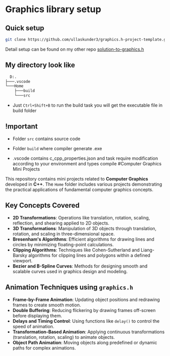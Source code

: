 # Graphics library setup 

## Quick setup

```bash
git clone https://github.com/ullaskunder3/graphics.h-project-template.git
```

Detail setup can be found on my other repo [solution-to-graphics.h](https://github.com/ullaskunder3/Solution-to-graphics.h)

## My directory look like

```cmd
  D:.
├───.vscode
└───Home
    ├───build
    └───src
```

- Just `Ctrl+Shift+B` to run the build task you will get the executable file in build folder

## !mportant

- Folder `src` contains source code

- Folder `build` where compiler generate .exe

- .vscode contains c_cpp_properties.json and task require modification according to your environment and types compile
  #Computer Graphics Mini Projects

This repository contains mini projects related to **Computer Graphics** developed in **C++**. The `Home` folder includes various projects demonstrating the practical applications of fundamental computer graphics concepts.

## Key Concepts Covered

- **2D Transformations**: Operations like translation, rotation, scaling, reflection, and shearing applied to 2D objects.
- **3D Transformations**: Manipulation of 3D objects through translation, rotation, and scaling in three-dimensional space.
- **Bresenham's Algorithms**: Efficient algorithms for drawing lines and circles by minimizing floating-point calculations.
- **Clipping Algorithms**: Techniques like Cohen-Sutherland and Liang-Barsky algorithms for clipping lines and polygons within a defined viewport.
- **Bezier and B-Spline Curves**: Methods for designing smooth and scalable curves used in graphics design and modeling.

## Animation Techniques using `graphics.h`

- **Frame-by-Frame Animation**: Updating object positions and redrawing frames to create smooth motion.
- **Double Buffering**: Reducing flickering by drawing frames off-screen before displaying them.
- **Delays and Timing Control**: Using functions like `delay()` to control the speed of animation.
- **Transformation-Based Animation**: Applying continuous transformations (translation, rotation, scaling) to animate objects.
- **Object Path Animation**: Moving objects along predefined or dynamic paths for complex animations.

